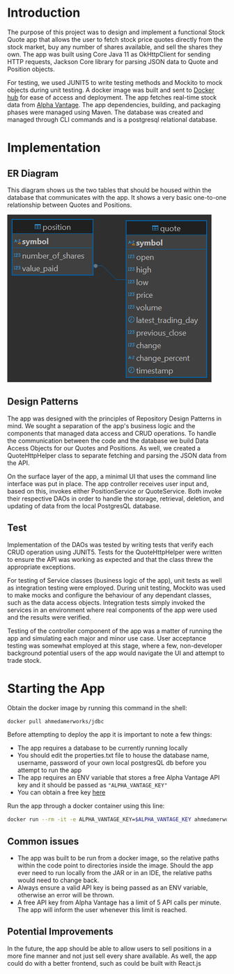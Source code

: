 # Introduction
The purpose of this project was to design and implement a functional Stock Quote app
that allows the user to fetch stock price quotes directly from 
the stock market, buy any number of shares available,
and sell the shares they own. The app was built using Core Java 11 as 
OkHttpClient for sending HTTP requests, Jackson 
Core library for parsing JSON data to Quote and Position objects.

For testing, we used JUNIT5 to write testing methods and Mockito to mock objects during unit testing.
A docker image was built and sent to [Docker hub](https://hub.docker.com/repository/docker/ahmedamerworks/jdbc/general) 
for ease of access and deployment. The app fetches real-time 
stock data from [Alpha Vantage](https://www.alphavantage.co/). The app dependencies, building, and packaging phases were
managed using Maven. The database was created and managed through CLI commands and is a postgresql relational database.

# Implementation
## ER Diagram
This diagram shows us the two tables that should be housed within the database that communicates with
the app. It shows a very basic one-to-one relationship between Quotes and Positions.

![StockQuoteER.png](StockQuoteER.png)


## Design Patterns
The app was designed with the principles of Repository Design Patterns in mind. We sought a separation of the app's 
business logic and the components that managed data access and CRUD operations. To handle the communication between the code
and the database we build Data Access Objects for our Quotes and Positions. As well, we created a QuoteHttpHelper class to separate fetching
and parsing the JSON data from the API.

On the surface layer of the app, a minimal UI that uses the command line interface was put in place. The app controller
receives user input and, based on this, invokes either PositionService or QuoteService. Both invoke their respective
DAOs in order to handle the storage, retrieval, deletion, and updating of data from the local PostgresQL database.

## Test
Implementation of the DAOs was tested by writing tests that verify each CRUD operation using JUNIT5. 
Tests for the QuoteHttpHelper were written to ensure the API was working as expected and that the class
threw the appropriate exceptions.

For testing of Service classes (business logic of the app), unit tests as well as integration testing 
were employed. During unit testing, Mockito was used to make mocks and configure the behaviour of any
dependant classes, such as the data access objects. Integration tests simply invoked the services in an
environment where real components of the app were used and the results were verified.

Testing of the controller component of the app was a matter of running the app and simulating each major 
and minor use case. User acceptance testing was somewhat employed at this stage, where a few, non-developer
background potential users of the app would navigate the UI and attempt to trade stock.

# Starting the App
Obtain the docker image by running this command in the shell:
```bash
docker pull ahmedamerworks/jdbc
```
Before attempting to deploy the app it is important to note a few things:
- The app requires a database to be currently running locally
- You should edit the properties.txt file to house the database name, username, password of your own
  local postgresQL db before you attempt to run the app
- The app requires an ENV variable that stores a free Alpha Vantage API key
    and it should be passed as ```"ALPHA_VANTAGE_KEY"```
- You can obtain a free key [here](https://www.alphavantage.co/support/#api-key)

Run the app through a docker container using this line:
```bash
docker run --rm -it -e ALPHA_VANTAGE_KEY=$ALPHA_VANTAGE_KEY ahmedamerworks/jdbc
```

## Common issues

- The app was built to be run from a docker image, so the relative paths within the code point to 
    directories inside the image. Should the app ever need to run locally from the JAR or in an IDE, the
    relative paths would need to change back.
- Always ensure a valid API key is being passed as an ENV variable, otherwise an error will be thrown.
- A free API key from Alpha Vantage has a limit of 5 API calls per minute. The app will inform the user
    whenever this limit is reached.

## Potential Improvements

In the future, the app should be able to allow users to sell positions in a more fine manner and not just
sell every share available. As well, the app could do with a better frontend, such as could be built with
React.js